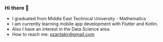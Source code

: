 ### Hi there 👋

- I graduated from Middle East Technical University - Mathematics
- I am currently learning mobile app development with Flutter and Kotlin.
- Also I have an interest in the Data Science area.
- How to reach me: ozantakir@gmail.com

<!--
**ozantakir/ozantakir** is a ✨ _special_ ✨ repository because its `README.md` (this file) appears on your GitHub profile.

Here are some ideas to get you started:

- 🔭 I’m currently working on ...
- 🌱 I’m currently learning ...
- 👯 I’m looking to collaborate on ...
- 🤔 I’m looking for help with ...
- 💬 Ask me about ...
- 📫 How to reach me: ...
- 😄 Pronouns: ...
- ⚡ Fun fact: ...
-->
